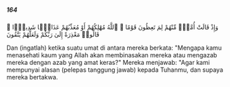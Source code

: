 ##### 164

<span class="ayah">وَإِذْ قَالَتْ أُمَّةٌۭ مِّنْهُمْ لِمَ تَعِظُونَ قَوْمًا ۙ ٱللَّهُ مُهْلِكُهُمْ أَوْ مُعَذِّبُهُمْ عَذَابًۭا شَدِيدًۭا ۖ قَالُوا۟ مَعْذِرَةً إِلَىٰ رَبِّكُمْ وَلَعَلَّهُمْ يَتَّقُونَ</span>

<span class="ayah_translation">Dan (ingatlah) ketika suatu umat di antara mereka berkata: "Mengapa kamu menasehati kaum yang Allah akan membinasakan mereka atau mengazab mereka dengan azab yang amat keras?" Mereka menjawab: "Agar kami mempunyai alasan (pelepas tanggung jawab) kepada Tuhanmu, dan supaya mereka bertakwa.</span>
